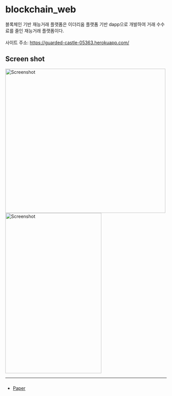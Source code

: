 # blockchain_web
블록체인 기반 재능거래 플랫폼은 이더리움 플랫폼 기반 dapp으로 개발하여 거래 수수료를 줄인 재능거래 플랫폼이다.<br/>
<br/>
사이트 주소: https://guarded-castle-05363.herokuapp.com/
## Screen shot
<img src="./img/blockchain_project.jpg" width="500px" height="450px" title="스크린 샷" alt="Screenshot"></img><br/>
<img src="./img/후기 등록 메타마스크 창.jpg" width="300px" height="500px" title="후기 등록 메타마스크 창" alt="Screenshot"></img>

-------------
###
- [Paper](http://www.koreascience.or.kr/article/CFKO202023758834280.pdf)
